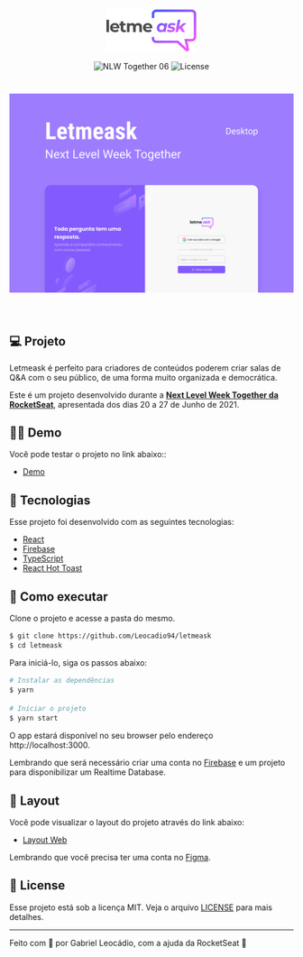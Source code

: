 <p align="center">
  <img alt="Letmeask" src=".github/logo.svg" width="160px">
</p>

<p align="center">
  <img src="https://img.shields.io/static/v1?label=NLW&message=06&color=8257E5&labelColor=000000" alt="NLW Together 06" />
  
  <img  src="https://img.shields.io/static/v1?label=license&message=MIT&color=brightgreen&labelColor=000000" alt="License">   
</p>

<h1 align="center">
    <img alt="Letmeask" src=".github/cover.svg" />
</h1>

<br>

## 💻 Projeto

Letmeask é perfeito para criadores de conteúdos poderem criar salas de Q&A com o seu público, de uma forma muito organizada e democrática.

Este é um projeto desenvolvido durante a **[Next Level Week Together da RocketSeat](https://nextlevelweek.com/)**, apresentada dos dias 20 a 27 de Junho de 2021.

## 👨‍💻 Demo

Você pode testar o projeto no link abaixo::

-   [Demo](https://letmeask-zeo.web.app/)

## 🧪 Tecnologias

Esse projeto foi desenvolvido com as seguintes tecnologias:

-   [React](https://reactjs.org)
-   [Firebase](https://firebase.google.com/)
-   [TypeScript](https://www.typescriptlang.org/)
-   [React Hot Toast](https://react-hot-toast.com/)

## 🚀 Como executar

Clone o projeto e acesse a pasta do mesmo.

```bash
$ git clone https://github.com/Leocadio94/letmeask
$ cd letmeask
```

Para iniciá-lo, siga os passos abaixo:

```bash
# Instalar as dependências
$ yarn

# Iniciar o projeto
$ yarn start
```

O app estará disponível no seu browser pelo endereço http://localhost:3000.

Lembrando que será necessário criar uma conta no [Firebase](https://firebase.google.com/) e um projeto para disponibilizar um Realtime Database.

## 🔖 Layout

Você pode visualizar o layout do projeto através do link abaixo:

-   [Layout Web](https://www.figma.com/file/u0BQK8rCf2KgzcukdRRCWh/Letmeask/duplicate)

Lembrando que você precisa ter uma conta no [Figma](http://figma.com/).

## 📝 License

Esse projeto está sob a licença MIT. Veja o arquivo [LICENSE](LICENSE.md) para mais detalhes.

---

Feito com 💚 por Gabriel Leocádio, com a ajuda da RocketSeat 💜
